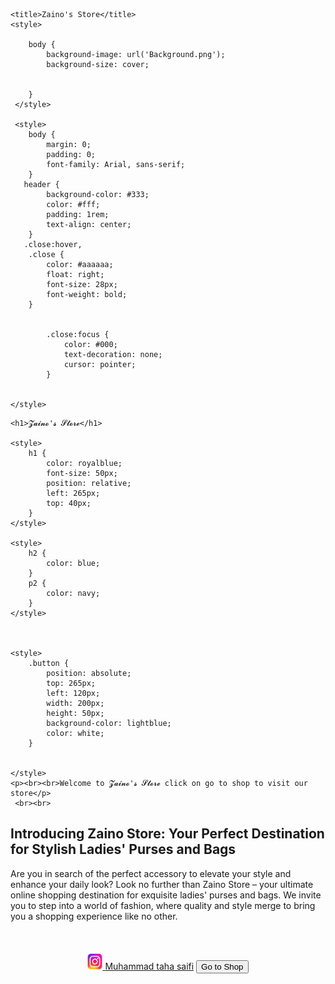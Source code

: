 <html>
<head>

<script async src="https://pagead2.googlesyndication.com/pagead/js/adsbygoogle.js?client=ca-pub-6110467688747925"
     crossorigin="anonymous"></script>


<!-- Google tag (gtag.js) -->
<script async src="https://www.googletagmanager.com/gtag/js?id=G-H2R4B79ML7"></script>
<script>
  window.dataLayer = window.dataLayer || [];
  function gtag(){dataLayer.push(arguments);}
  gtag('js', new Date());

  gtag('config', 'G-H2R4B79ML7');
</script>


    
    <title>Zaino's Store</title>
    <style>
    
        body {
            background-image: url('Background.png');
            background-size: cover;
            
            
        }
     </style>
       
     <style>   
        body {
            margin: 0;
            padding: 0;
            font-family: Arial, sans-serif;
        }
       header {
            background-color: #333;
            color: #fff;
            padding: 1rem;
            text-align: center;
        }
       .close:hover,
        .close {
            color: #aaaaaa;
            float: right;
            font-size: 28px;
            font-weight: bold;
        }


            .close:focus {
                color: #000;
                text-decoration: none;
                cursor: pointer;
            }


    </style>

</head>
<body>
    
    <h1>𝓩𝓪𝓲𝓷𝓸'𝓼 𝓢𝓽𝓸𝓻𝓮</h1>
    
    <style>
        h1 {
            color: royalblue;
            font-size: 50px;
            position: relative;
            left: 265px;
            top: 40px;
        }
    </style>

    <style>
        h2 {
            color: blue;
        }
        p2 {
            color: navy;
        }
    </style>


    
    <style>
        .button {
            position: absolute;
            top: 265px;
            left: 120px;
            width: 200px;
            height: 50px;
            background-color: lightblue;
            color: white;
        }
       

    </style>
    <p><br><br>Welcome to 𝓩𝓪𝓲𝓷𝓸'𝓼 𝓢𝓽𝓸𝓻𝓮 click on go to shop to visit our store</p>
     <br><br>

<h2>Introducing Zaino Store: Your Perfect Destination for Stylish Ladies' Purses and Bags</h2>
    <p2>Are you in search of the perfect accessory to elevate your style and enhance your daily look? Look no further than Zaino Store – your ultimate online shopping destination for exquisite ladies' purses and bags. We invite you to step into a world of fashion, where quality and style merge to bring you a shopping experience like no other.</p2> <br> <br> <br> <br>
      


     
<header>
<a href="https://www.instagram.com/muhammad_taha33/" target="_blank"><img src="instalogo.jpeg" style="width:24px;height:26px;"> <i class="fa fa-instagram"></i>Muhammad taha saifi</a>
<button class="button" onclick="window.location.href = 'https://muhammadtalhaahmed.github.io/zaino-s-store/'">Go to Shop</button>
</header>
</body>
</html>
